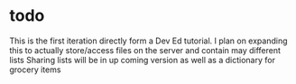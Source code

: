 # todo
This is the first iteration directly form a Dev Ed tutorial. I plan on expanding this to actually store/access files on the server and contain may different lists
Sharing lists will be in up coming version as well as a dictionary for grocery items
